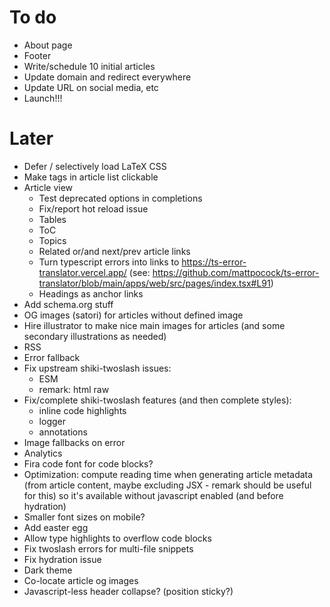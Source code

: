 # To do

- About page
- Footer
- Write/schedule 10 initial articles
- Update domain and redirect everywhere
- Update URL on social media, etc
- Launch!!!

# Later

- Defer / selectively load LaTeX CSS
- Make tags in article list clickable
- Article view
  - Test deprecated options in completions
  - Fix/report hot reload issue
  - Tables
  - ToC
  - Topics
  - Related or/and next/prev article links
  - Turn typescript errors into links to https://ts-error-translator.vercel.app/ (see: https://github.com/mattpocock/ts-error-translator/blob/main/apps/web/src/pages/index.tsx#L91)
  - Headings as anchor links
- Add schema.org stuff
- OG images (satori) for articles without defined image
- Hire illustrator to make nice main images for articles (and some secondary illustrations as needed)
- RSS
- Error fallback
- Fix upstream shiki-twoslash issues:
  - ESM
  - remark: html raw
- Fix/complete shiki-twoslash features (and then complete styles):
  - inline code highlights
  - logger
  - annotations
- Image fallbacks on error
- Analytics
- Fira code font for code blocks?
- Optimization: compute reading time when generating article metadata (from article content, maybe excluding JSX - remark should be useful for this) so it's available without javascript enabled (and before hydration)
- Smaller font sizes on mobile?
- Add easter egg
- Allow type highlights to overflow code blocks
- Fix twoslash errors for multi-file snippets
- Fix hydration issue
- Dark theme
- Co-locate article og images
- Javascript-less header collapse? (position sticky?)
